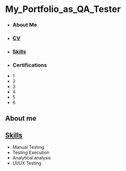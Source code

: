# My_Portfolio_as_QA_Tester
* ### About Me
* ### [CV](https://drive.google.com/file/d/1lEhISUhLuNdVH1OG4qfC1CiD4zgyk58f/view?usp=sharing)
* ### [Skills](#skills)
* ### Certifications
* 1
* 2
* 3
* 4
* 5
* 6

## About me

## [Skills](#skills)
* Manual Testing
* Testing Execution
* Analytical analysis 
* UI/UX Testing
